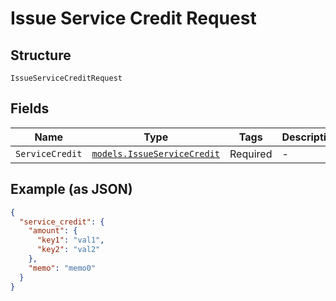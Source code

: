 
# Issue Service Credit Request

## Structure

`IssueServiceCreditRequest`

## Fields

| Name | Type | Tags | Description |
|  --- | --- | --- | --- |
| `ServiceCredit` | [`models.IssueServiceCredit`](../../doc/models/issue-service-credit.md) | Required | - |

## Example (as JSON)

```json
{
  "service_credit": {
    "amount": {
      "key1": "val1",
      "key2": "val2"
    },
    "memo": "memo0"
  }
}
```

